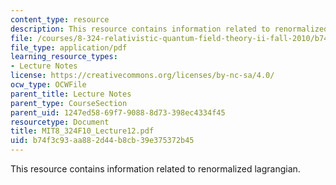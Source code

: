 ```yaml
---
content_type: resource
description: This resource contains information related to renormalized lagrangian.
file: /courses/8-324-relativistic-quantum-field-theory-ii-fall-2010/b74f3c93aa882d44b8cb39e375372b45_MIT8_324F10_Lecture12.pdf
file_type: application/pdf
learning_resource_types:
- Lecture Notes
license: https://creativecommons.org/licenses/by-nc-sa/4.0/
ocw_type: OCWFile
parent_title: Lecture Notes
parent_type: CourseSection
parent_uid: 1247ed58-69f7-9088-8d73-398ec4334f45
resourcetype: Document
title: MIT8_324F10_Lecture12.pdf
uid: b74f3c93-aa88-2d44-b8cb-39e375372b45
---
```

This resource contains information related to renormalized lagrangian.